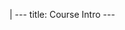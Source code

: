 |
                        ---
                        title: Course Intro
                        ---